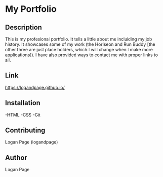 # My Portfolio

## Description 
This is my profesional portfolio. It tells a little about me incluiding my job history. It showcases some of my work (the Horiseon and Run Buddy [the other three are just place holders, which I will change when I make more applications]). I have also provided ways to contact me with proper links to all.

## Link
https://logandpage.github.io/

## Installation
-HTML
-CSS
-Git

## Contributing
Logan Page (logandpage)

## Author
Logan Page
